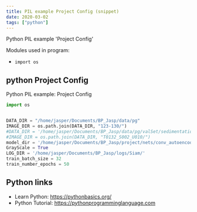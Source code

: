 ```yaml
---
title: PIL example Project Config (snippet)
date: 2020-03-02
tags: ["python"]
---
```

Python PIL example 'Project Config'


Modules used in program: 
* `import os`

## python Project Config

Python PIL example: Project Config

```python
import os


DATA_DIR = "/home/jasper/Documents/BP_Jasp/data/pg"
IMAGE_DIR = os.path.join(DATA_DIR, "123-130/")
#DATA_DIR = '/home/jasper/Documents/BP_Jasp/data/pg/valSet/sedimentation/'
#IMAGE_DIR = os.path.join(DATA_DIR, "T0132_S002_U010/")
model_dir = '/home/jasper/Documents/BP_Jasp/project/nets/conv_autoencoder'
GrayScale = True
LOG_DIR = '/home/jasper/Documents/BP_Jasp/logs/Siam/'
train_batch_size = 32
train_number_epochs = 50

```

## Python links

- Learn Python: https://pythonbasics.org/
- Python Tutorial: https://pythonprogramminglanguage.com
